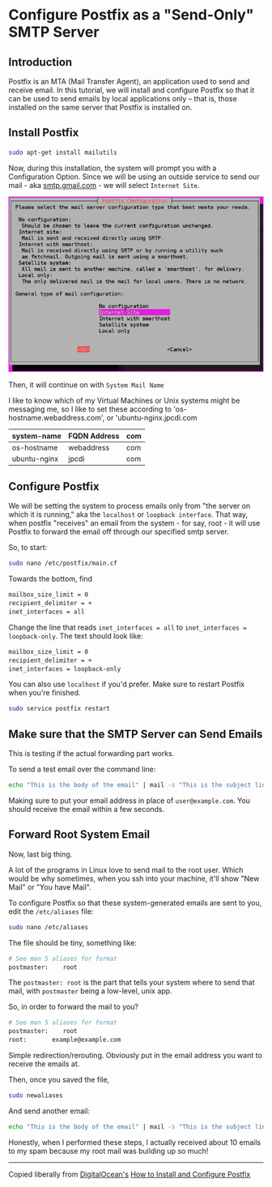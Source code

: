 # Configure Postfix as a "Send-Only" SMTP Server

## Introduction

Postfix is an MTA (Mail Transfer Agent), an application used to send and receive email. In this tutorial, we will install and configure Postfix so that it can be used to send emails by local applications only – that is, those installed on the same server that Postfix is installed on.

## Install Postfix

```bash
sudo apt-get install mailutils
```

Now, during this installation, the system will prompt you with a Configuration Option. Since we will be using an outside service to send our mail - aka [smtp.gmail.com](smtp.gmail.com) - we will select `Internet Site`.

![PostFix Installation Configuration Question](img/PostFix_Config_Inst.png)

Then, it will continue on with `System Mail Name`

I like to know which of my Virtual Machines or Unix systems might be messaging me, so I like to set these according to 'os-hostname.webaddress.com', or 'ubuntu-nginx.jpcdi.com

system-name | FQDN Address | com
--|---|--
os-hostname | webaddress | com
ubuntu-nginx | jpcdi | com

## Configure Postfix

We will be setting the system to process emails only from "the server on which it is running," aka the `localhost` or `loopback interface`. That way, when postfix "receives" an email from the system - for say, root - it will use Postfix to forward the email off through our specified smtp server.

So, to start:

```bash
sudo nano /etc/postfix/main.cf
```

Towards the bottom, find

```bash
mailbox_size_limit = 0
recipient_delimiter = +
inet_interfaces = all
```

Change the line that reads `inet_interfaces = all` to `inet_interfaces = loopback-only`. The text should look like:

```bash
mailbox_size_limit = 0
recipient_delimiter = +
inet_interfaces = loopback-only
```

You can also use `localhost` if you'd prefer. Make sure to restart Postfix when you're finished.

```bash
sudo service postfix restart
```

## Make sure that the SMTP Server can Send Emails

This is testing if the actual forwarding part works.

To send a test email over the command line:

```bash
echo "This is the body of the email" | mail -s "This is the subject line" user@example.com
```

Making sure to put your email address in place of `user@example.com`. You should receive the email within a few seconds.

## Forward Root System Email

Now, last big thing.

A lot of the programs in Linux love to send mail to the root user. Which would be why sometimes, when you ssh into your machine, it'll show "New Mail" or "You have Mail".

To configure Postfix so that these system-generated emails are sent to you, edit the `/etc/aliases` file:

```bash
sudo nano /etc/aliases
```

The file should be tiny, something like:

```bash
# See man 5 aliases for format
postmaster:    root
```

The `postmaster: root` is the part that tells your system where to send that mail, with `postmaster` being a low-level, unix app.

So, in order to forward the mail to you?

```bash
# See man 5 aliases for format
postmaster:    root
root:       example@example.com
```

Simple redirection/rerouting. Obviously put in the email address you want to receive the emails at.

Then, once you saved the file,

```bash
sudo newaliases
```

And send another email:

```bash
echo "This is the body of the email" | mail -s "This is the subject line" root
```

Honestly, when I performed these steps, I actually received about 10 emails to my spam because my root mail was building up so much!

* * *

Copied liberally from [DigitalOcean's](www.digitalocean.com) [How to Install and Configure Postfix](https://www.digitalocean.com/community/tutorials/how-to-install-and-configure-postfix-as-a-send-only-smtp-server-on-ubuntu-14-04)
